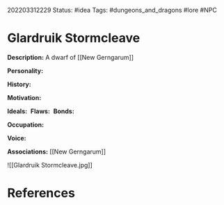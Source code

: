 202203312229
Status: #idea
Tags: #dungeons_and_dragons #lore #NPC 

# Glardruik Stormcleave
**Description:** A dwarf of [[New Gerngarum]]

**Personality:** 

**History:** 

**Motivation:** 

**Ideals:** 
**Flaws:** 
**Bonds:**

**Occupation:**

**Voice:** 

**Associations:** [[New Gerngarum]]


![[Glardruik Stormcleave.jpg]]
# References